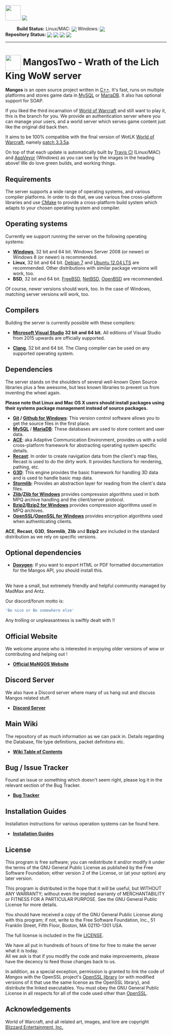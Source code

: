 [<img src='https://www.getmangos.eu/!assets_mangos/currentlogo.gif' width="48" border=0>][8]
[<img src='https://www.getmangos.eu/!assets_mangos/logo2.png' border=0>][3]

&nbsp;&nbsp;&nbsp;&nbsp;&nbsp;&nbsp;&nbsp;&nbsp;&nbsp;<B>Build Status:</b>
 Linux/MAC: [<img src='https://travis-ci.org/mangostwo/server.png' border=0 valign="middle">][10]
 Windows: [<img src='https://ci.appveyor.com/api/projects/status/github/mangostwo/server?branch=master&svg=true' border=0 valign="middle">][11]
 <br><b>Repository Status:</b> 
[<img src='https://api.codacy.com/project/badge/Grade/3beb2a2614334f1fa62283cf2f6509d2' border=0 valign="middle"/>][12]
[<img src='https://www.codefactor.io/repository/github/mangostwo/server/badge' border=0 valign="middle"/>][13]
[<img src='https://img.shields.io/badge/PRs-welcome-brightgreen.svg?style=flat' border=0 valign="middle"/>][14]
[<img src='https://img.shields.io/discord/286167585270005763.svg' border=0 valign="middle"/>][9]

---

[<img src="https://www.getmangos.eu/!assets_mangos/Mangos2.png" width="48" valign="middle"/>][8]
 **MangosTwo - Wrath of the Lich King WoW server**
===

**Mangos** is an open source project written in [C++][7]. It's fast, runs on multiple
platforms and stores game data in [MySQL][40] or [MariaDB][41]. It also has 
optional support for SOAP.

If you liked the third incarnation of [World of Warcraft][2] and still want to play it,
this is the branch for you. We provide an authentication server where you can manage your users, 
and a world server which serves game content just like the original did back then.

It aims to be 100% compatible with the final version of WotLK [World of Warcraft][2],
namely [patch 3.3.5a][4].

On top of that each update is automatically built by [Travis CI][10] (Linux/MAC) and [AppVeyor][11] (Windows)
as you can see by the images in the heading above! We do love green builds, and working things.

Requirements
------------
The server supports a wide range of operating systems, and various compiler platforms.
In order to do that, we use various free cross-platform libraries and use [CMake][19] to provide
a cross-platform build system which adapts to your chosen operating system and compiler.

Operating systems
-----------------
Currently we support running the server on the following operating systems:

* **[Windows][20]**, 32 bit and 64 bit. Windows Server 2008 (or newer) or Windows 8 (or newer) is recommended.
* **Linux**, 32 bit and 64 bit. [Debian 7][21] and [Ubuntu 12.04 LTS][22] are
  recommended. Other distributions with similar package versions will work, too.
* **BSD**, 32 bit and 64 bit. [FreeBSD][23], [NetBSD][24], [OpenBSD][25] are recommended.

Of course, newer versions should work, too. In the case of Windows, matching
server versions will work, too.

Compilers
---------
Building the server is currently possible with these compilers:

* **[Microsoft Visual Studio][31] 32 bit and 64 bit.** All editions of Visual Studio
from 2015 upwards are officially supported.

* **[Clang][33]**, 32 bit and 64 bit. The Clang compiler can be used on any
  supported operating system.

Dependencies
------------
The server stands on the shoulders of several well-known Open Source libraries plus
a few awesome, but less known libraries to prevent us from inventing the wheel again.

**Please note that Linux and Mac OS X users should install packages using
their systems package management instead of source packages.**

* **[Git][34] / [Github for Windows][35]**: This version control software allows you to get the source files in the first place.
* **[MySQL][40]** / **[MariaDB][41]**: These databases are used to store content and user data.
* **[ACE][43]**: aka Adaptive Communication Environment, provides us with a solid cross-platform framework for abstracting operating system specific details.
* **[Recast][44]**: In order to create navigation data from the client's map files, Recast is used to do the dirty work. It provides functions for rendering, pathing, etc.
* **[G3D][45]**: This engine provides the basic framework for handling 3D data and is used to handle basic map data.
* **[Stormlib][46]**: Provides an abstraction layer for reading from the client's data files.
* **[Zlib][53]/[Zlib for Windows][51]** provides compression algorithms used in both MPQ archive handling and the client/server protocol.
* **[Bzip2][54]/[Bzip2 for Windows][52]** provides compression algorithms used in MPQ archives.
* **[OpenSSL][48]/[OpenSSL for Windows][55]** provides encryption algorithms used when authenticating clients.

**ACE**, **Recast**, **G3D**, **Stormlib**, **Zlib** and **Bzip2** are included in the standard distribution as
we rely on specific versions.

Optional dependencies
---------------------

* **[Doxygen][49]**: If you want to export HTML or PDF formatted documentation for the Mangos API, you should install this.


<br>We have a small, but extremely friendly and helpful community managed by MadMax and Antz.


Our discord/forum motto is: 
```js
'Be nice or Be somewhere else'
```
Any trolling or unpleasantness is swiftly dealt with !!

**Official Website**
----

We welcome anyone who is interested in enjoying older versions of wow or contributing and helping out !

* [**Official MaNGOS Website**][3]  

**Discord Server**
----

We also have a Discord server where many of us hang out and discuss Mangos related stuff.

* [**Discord Server**][9]

**Main Wiki**
----

The repository of as much information as we can pack in. Details regarding the Database, file type definitions, packet definitons etc.

* [**Wiki Table of Contents**][15]


**Bug / Issue Tracker**
----

Found an issue or something which doesn't seem right, please log it in the relevant section of the Bug Tracker.

* [**Bug Tracker**][16]

**Installation Guides**
----

Installation instructions for various operation systems can be found here.

* [**Installation Guides**][17] 


License
-------
This program is free software; you can redistribute it and/or modify it under
the terms of the GNU General Public License as published by the Free Software
Foundation; either version 2 of the License, or (at your option) any later
version.

This program is distributed in the hope that it will be useful, but WITHOUT ANY
WARRANTY; without even the implied warranty of MERCHANTABILITY or FITNESS FOR A
PARTICULAR PURPOSE.  See the GNU General Public License for more details.

You should have received a copy of the GNU General Public License along with
this program; if not, write to the Free Software Foundation, Inc., 51 Franklin
Street, Fifth Floor, Boston, MA 02110-1301 USA.

The full license is included in the file [LICENSE](LICENSE).

We have all put in hundreds of hours of time for free to make the server what it
is today.
<br>All we ask is that if you modify the code and make improvements, please have
the decency to feed those changes back to us.

In addition, as a special exception, permission is granted to link the code of
*Mangos* with the OpenSSL project's [OpenSSL library][48] (or with modified
versions of it that use the same license as the OpenSSL library), and distribute
the linked executables. You must obey the GNU General Public License in all
respects for all of the code used other than [OpenSSL][48].

Acknowledgements
--------
World of Warcraft, and all related art, images, and lore are copyright [Blizzard Entertainment, Inc.][1]


[1]: http://blizzard.com/ "Blizzard Entertainment Inc. - We love you!"
[2]: https://worldofwarcraft.com/ "World of Warcraft"
[3]: https://www.getmangos.eu "Main MaNGOS Website"
[4]: http://www.wowpedia.org/Patch_3.3.5a "Wrath of the Lich King - Patch 3.3.5a release notes"
[7]: http://www.cppreference.com/ "C / C++ reference"
[8]: https://github.com/mangos/MaNGOS/blob/master/mangosFamily.md "The MaNGOS family of Icons"
[9]: https://discord.gg/fPxMjHS8xs "Our community hub on Discord"
[10]: https://travis-ci.com/github/mangostwo/server/builds "Travis CI - Linux/MAC build status"
[11]: https://ci.appveyor.com/project/MaNGOS/server-l6b0u/history "AppVeyor Scan - Windows build status"
[12]: https://app.codacy.com/gh/mangostwo/server/dashboard "Codacy Code Status"
[13]: https://www.codefactor.io/repository/github/mangostwo/server "Codefactor Code Status"
[14]: http://makeapullrequest.com "Show PR's Welcome Icon"
[15]: http://getmangos.eu/wiki "Mangos Wiki"
[16]: https://www.getmangos.eu/bug-tracker/mangos-two/ "Mangos Online tracker"
[17]: https://www.getmangos.eu/wiki/documentation/installation-guides/ "Installation Guides"
[19]: http://www.cmake.org/ "CMake - Cross Platform Make"
[20]: http://windows.microsoft.com/ "Microsoft Windows"
[21]: http://www.debian.org/ "Debian - The Universal Operating System"
[22]: http://www.ubuntu.com/ "Ubuntu - The world's most popular free OS"
[23]: http://www.freebsd.org/ "FreeBSD - The Power To Serve"
[24]: http://www.netbsd.org/ "NetBSD - The NetBSD Project"
[25]: http://www.openbsd.org/ "OpenBSD - Free, functional and secure"
[31]: https://visualstudio.microsoft.com/vs/older-downloads/ "Visual Studio Downloads"
[33]: http://clang.llvm.org/ "clang - a C language family frontend for LLVM"
[34]: http://git-scm.com/ "Git - Distributed version control system"
[35]: http://windows.github.com/ "github - windows client"
[40]: https://dev.mysql.com/downloads/ "MySQL - The world's most popular open source database"
[41]: https://mariadb.org/download/ "MariaDB - An enhanced, drop-in replacement for MySQL"
[43]: http://www.dre.vanderbilt.edu/~schmidt/ACE.html "ACE - The ADAPTIVE Communication Environment"
[44]: http://github.com/memononen/recastnavigation "Recast - Navigation-mesh Toolset for Games"
[45]: http://sourceforge.net/projects/g3d/ "G3D - G3D Innovation Engine"
[46]: http://zezula.net/en/mpq/stormlib.html "Stormlib - A library for reading data from MPQ archives"
[48]: http://www.openssl.org/ "OpenSSL - The Open Source toolkit for SSL/TLS"
[49]: https://www.doxygen.nl/download.html "Doxygen - API documentation generator"
[51]: http://gnuwin32.sourceforge.net/packages/zlib.htm "Zlib for Windows"
[52]: http://gnuwin32.sourceforge.net/packages/bzip2.htm "Bzip2 for Windows"
[53]: http://www.zlib.net/ "Zlib"
[54]: http://www.bzip.org/ "Bzip2"
[55]: http://slproweb.com/products/Win32OpenSSL.html "OpenSSL for Windows"
